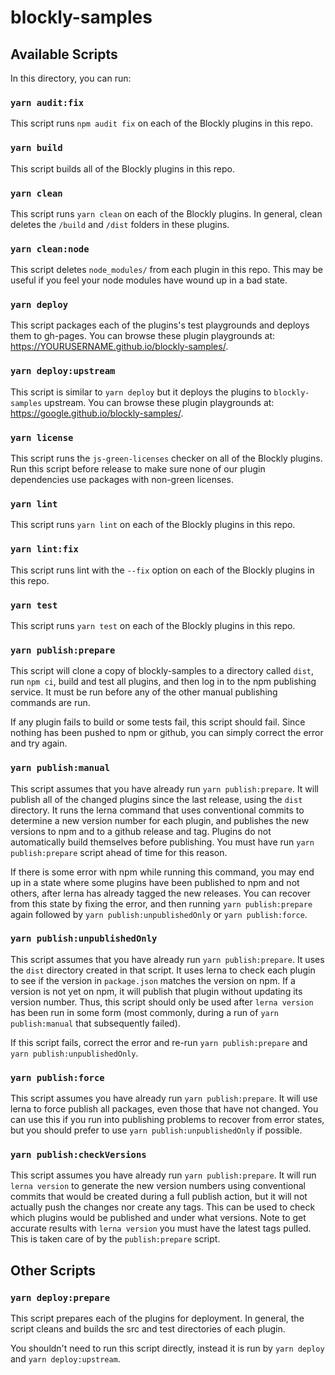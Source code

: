# blockly-samples

## Available Scripts

In this directory, you can run:

### `yarn audit:fix`
This script runs `npm audit fix` on each of the Blockly plugins in this repo.

### `yarn build`
This script builds all of the Blockly plugins in this repo.

### `yarn clean`
This script runs `yarn clean` on each of the Blockly plugins.
In general, clean deletes the `/build` and `/dist` folders in these plugins.

### `yarn clean:node`
This script deletes `node_modules/` from each plugin in this repo.
This may be useful if you feel your node modules have wound up in a bad state.

### `yarn deploy`
This script packages each of the plugins's test playgrounds and deploys them to
gh-pages. You can browse these plugin playgrounds at:
https://YOURUSERNAME.github.io/blockly-samples/.

### `yarn deploy:upstream`
This script is similar to `yarn deploy` but it deploys the plugins to
`blockly-samples` upstream. You can browse these plugin playgrounds at:
https://google.github.io/blockly-samples/.

### `yarn license`
This script runs the `js-green-licenses` checker on all of the Blockly plugins.
Run this script before release to make sure none of our plugin dependencies
use packages with non-green licenses.

### `yarn lint`
This script runs `yarn lint` on each of the Blockly plugins in this repo.

### `yarn lint:fix`
This script runs lint with the `--fix` option on each of the Blockly plugins in
this repo.

### `yarn test`
This script runs `yarn test` on each of the Blockly plugins in this repo.

### `yarn publish:prepare`
This script will clone a copy of blockly-samples to a directory called `dist`,
run `npm ci`, build and test all plugins, and then log in to the npm publishing
service. It must be run before any of the other manual publishing commands are
run.

If any plugin fails to build or some tests fail, this script should fail. Since
nothing has been pushed to npm or github, you can simply correct the error and
try again.

### `yarn publish:manual`
This script assumes that you have already run `yarn publish:prepare`. It will
publish all of the changed plugins since the last release, using the `dist`
directory. It runs the lerna command that uses conventional commits to determine
a new version number for each plugin, and publishes the new versions to npm and
to a github release and tag. Plugins do not automatically build themselves
before publishing. You must have run `yarn publish:prepare` script ahead of
time for this reason.

If there is some error with npm while running this command, you may end up in a
state where some plugins have been published to npm and not others, after lerna
has already tagged the new releases. You can recover from this state by fixing
the error, and then running `yarn publish:prepare` again followed by
`yarn publish:unpublishedOnly` or `yarn publish:force`.

### `yarn publish:unpublishedOnly`
This script assumes that you have already run `yarn publish:prepare`. It uses the `dist`
directory created in that script. It uses lerna to check each plugin to see if the version
in `package.json` matches the version on npm. If a version is not yet on npm, it will publish
that plugin without updating its version number. Thus, this script should only be used
after `lerna version` has been run in some form (most commonly, during a run of
`yarn publish:manual` that subsequently failed).

If this script fails, correct the error and re-run `yarn publish:prepare` and
`yarn publish:unpublishedOnly`.

### `yarn publish:force`
This script assumes you have already run `yarn publish:prepare`. It will use lerna
to force publish all packages, even those that have not changed. You can use this
if you run into publishing problems to recover from error states, but you should prefer
to use `yarn publish:unpublishedOnly` if possible.

### `yarn publish:checkVersions`
This script assumes you have already run `yarn publish:prepare`. It will run `lerna
version` to generate the new version numbers using conventional commits that would be
created during a full publish action, but it will not actually push the changes nor
create any tags. This can be used to check which plugins would be published and under
what versions. Note to get accurate results with `lerna version` you must have the
latest tags pulled. This is taken care of by the `publish:prepare` script.

## Other Scripts

### `yarn deploy:prepare`
This script prepares each of the plugins for deployment. In general, the script
cleans and builds the src and test directories of each plugin.

You shouldn't need to run this script directly, instead it is run by
`yarn deploy` and `yarn deploy:upstream`.

